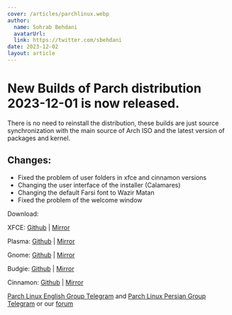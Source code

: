 ```yaml
---
cover: /articles/parchlinux.webp
author:
  name: Sohrab Behdani
  avatarUrl: 
  link: https://twitter.com/sbehdani
date: 2023-12-02
layout: article
---
```


# New Builds of Parch distribution 2023-12-01 is now released.


There is no need to reinstall the distribution, these builds are just source synchronization with the main source of Arch ISO and the latest version of packages and kernel.

## Changes:

- Fixed the problem of user folders in xfce and cinnamon versions
- Changing the user interface of the installer (Calamares)
- Changing the default Farsi font to Wazir Matan
- Fixed the problem of the welcome window

Download:

XFCE:
[Github](https://github.com/parchlinux/parch-iso-xfce/releases/download/2023-12-01/Parchlinux.XFCE-2023.12.01-x86_64.iso) | [Mirror](http://mirror.parchlinux.com/iso/team/Parchlinux.XFCE-2023.12.01-x86_64.iso)

Plasma:
[Github](https://github.com/parchlinux/parch-iso-plasma/releases/download/2023-12-01/Parchlinux.Plasma-2023.12.01-x86_64.iso) | [Mirror](http://mirror.parchlinux.com/iso/team/Parchlinux.Plasma-2023.12.01-x86_64.iso)

Gnome:
[Github](https://github.com/parchlinux/Parch-iso-gnome/releases/download/2023-12-01/Parchlinux.Gnome-2023.12.01-x86_64.iso) | [Mirror](http://mirror.parchlinux.com/iso/team/Parchlinux.Gnome-2023.12.01-x86_64.iso)

Budgie:
[Github](https://github.com/parchlinux/parch-iso-budgie/releases/download/2023-12-01/Parchlinux.Budgie-2023.12.01-x86_64.iso) | [Mirror](http://mirror.parchlinux.com/iso/team/Parchlinux.Budgie-2023.12.01-x86_64.iso)

Cinnamon:
[Github](https://github.com/parchlinux/parch-iso-cinnamon/releases/download/2023-12-01/Parchlinux.Cinnamon-2023.12.01-x86_64.iso) | [Mirror](http://mirror.parchlinux.com/iso/team/Parchlinux.Cinnamon-2023.12.01-x86_64.iso)


[Parch Linux English Group Telegram](https://t.me/ParchLinux_en) and [Parch Linux Persian Group Telegram](https://t.me/ParchLinux_fa) or our [forum](https://forum.parchlinux.com)
